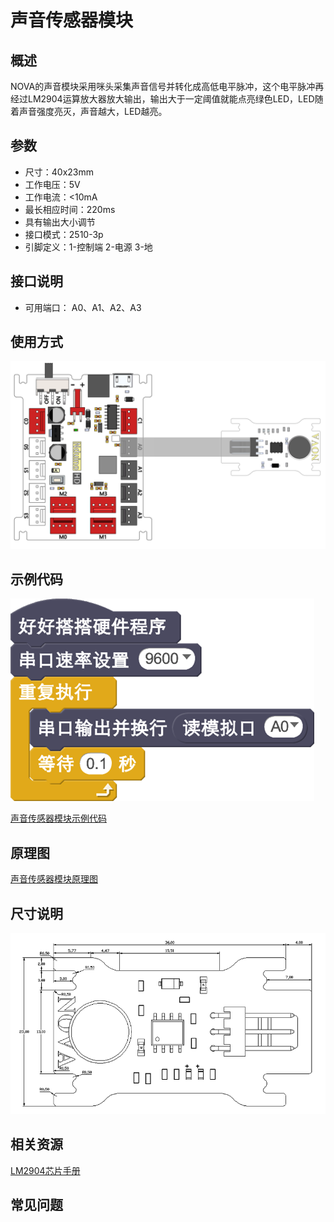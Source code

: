 # 声音传感器模块

## 概述

NOVA的声音模块采用咪头采集声音信号并转化成高低电平脉冲，这个电平脉冲再经过LM2904运算放大器放大输出，输出大于一定阈值就能点亮绿色LED，LED随着声音强度亮灭，声音越大，LED越亮。

## 参数

* 尺寸：40x23mm
* 工作电压：5V
* 工作电流：&lt;10mA
* 最长相应时间：220ms
* 具有输出大小调节
* 接口模式：2510-3p
* 引脚定义：1-控制端 2-电源 3-地

## 接口说明

* 可用端口： A0、A1、A2、A3

## 使用方式

![](../../.gitbook/assets/53.png)

## 示例代码

![](../../.gitbook/assets/54.png)

[声音传感器模块示例代码](http://www.haohaodada.com/show.php?id=947651)

## 原理图

[声音传感器模块原理图](https://github.com/Haohaodada-official/docs/blob/master/jiao-xue-chan-pin/pdf/yuan-li-tu/%E5%A3%B0%E9%9F%B3%E4%BC%A0%E6%84%9F%E5%99%A8%E6%A8%A1%E5%9D%97.pdf)

## 尺寸说明

![](../../.gitbook/assets/121.png)

## 相关资源

[LM2904芯片手册](https://github.com/Haohaodada-official/docs/blob/master/jiao-xue-chan-pin/pdf/xin-pian-shuo-ming/%E5%A3%B0%E9%9F%B3-LM2904.PDF)

## 常见问题

